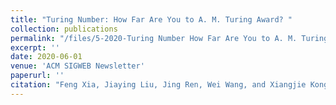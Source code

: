 ```yaml
---
title: "Turing Number: How Far Are You to A. M. Turing Award? "
collection: publications
permalink: "/files/5-2020-Turing Number How Far Are You to A. M. Turing Award.pdf"
excerpt: ''
date: 2020-06-01
venue: 'ACM SIGWEB Newsletter'
paperurl: ''
citation: "Feng Xia, Jiaying Liu, Jing Ren, Wei Wang, and Xiangjie Kong.Turing Number: How Far Are You to A. M. Turing Award? , <i>ACM SIGWEB Newsletter</i>, 2020, DOI: 10.1145/3427478.3427483. "
---
```

